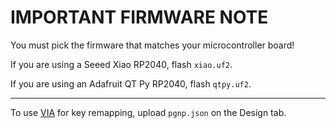 # IMPORTANT FIRMWARE NOTE

You must pick the firmware that matches your microcontroller board!

If you are using a Seeed Xiao RP2040, flash `xiao.uf2`.

If you are using an Adafruit QT Py RP2040, flash `qtpy.uf2`.

***

To use [VIA](https://usevia.app) for key remapping, upload `pgnp.json` on the Design tab.